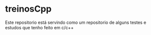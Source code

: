 # treinosCpp

  Este repositorio está servindo como um repositorio de alguns testes e estudos que tenho feito em c/c++
